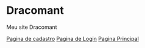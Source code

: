 # Dracomant

Meu site Dracomant
 
<a href="https://kinz2901.github.io/Dracomant/html/cadastro.html">Pagina de cadastro</a>
<a href="https://kinz2901.github.io/Dracomant/html/login.html">Pagina de Login</a>
<a href="https://kinz2901.github.io/Dracomant/html/index.html">Pagina Principal</a>